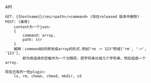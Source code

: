 API

	GET: {{hostname}}/cms/<path>/<command> (将在released 版本中删除)
	POST: (推荐)
		content为一个json:
		{
			command: array,
			path: str
		}
		解释：command如何修改成array的形式.例如"rm -r 123"转成['rm', '-r', '123'],
			即为用连续的空格作为一个分隔符，把字符串分成几个字符串，然后组成一个array.
	
	现在已有的一些plugin:
		ls, rm, chown, chmod, mkdir, cd

